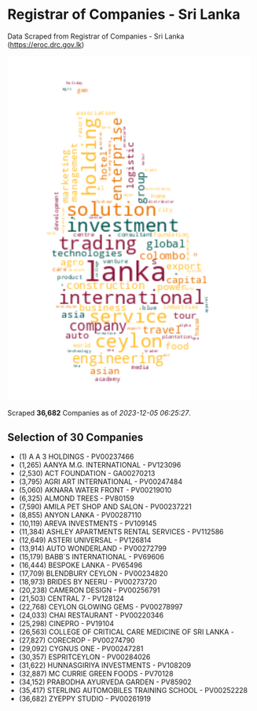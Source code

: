 # Registrar of Companies - Sri Lanka

Data Scraped from Registrar of Companies - Sri Lanka (https://eroc.drc.gov.lk)

![word-cloud](data/word_cloud.png)

Scraped **36,682** Companies as of *2023-12-05 06:25:27*.


## Selection of 30 Companies

* (1) A A 3 HOLDINGS - PV00237466
* (1,265) AANYA M.G. INTERNATIONAL - PV123096
* (2,530) ACT FOUNDATION - GA00270213
* (3,795) AGRI ART INTERNATIONAL - PV00247484
* (5,060) AKNARA WATER FRONT - PV00219010
* (6,325) ALMOND TREES - PV80159
* (7,590) AMILA PET SHOP AND SALON - PV00237221
* (8,855) ANYON LANKA - PV00287110
* (10,119) AREVA INVESTMENTS - PV109145
* (11,384) ASHLEY APARTMENTS RENTAL SERVICES - PV112586
* (12,649) ASTERI UNIVERSAL - PV126814
* (13,914) AUTO WONDERLAND - PV00272799
* (15,179) BABB`S INTERNATIONAL - PV69606
* (16,444) BESPOKE LANKA - PV65496
* (17,709) BLENDBURY CEYLON - PV00234820
* (18,973) BRIDES BY NEERU - PV00273720
* (20,238) CAMERON DESIGN - PV00256791
* (21,503) CENTRAL 7 - PV128124
* (22,768) CEYLON GLOWING GEMS - PV00278997
* (24,033) CHAI RESTAURANT - PV00220346
* (25,298) CINEPRO - PV19104
* (26,563) COLLEGE OF CRITICAL CARE MEDICINE OF SRI LANKA - 
* (27,827) CORECROP - PV00274790
* (29,092) CYGNUS ONE - PV00247281
* (30,357) ESPRITCEYLON - PV00284026
* (31,622) HUNNASGIRIYA INVESTMENTS - PV108209
* (32,887) MC CURRIE GREEN FOODS - PV70128
* (34,152) PRABODHA AYURVEDA GARDEN - PV85902
* (35,417) STERLING AUTOMOBILES TRAINING SCHOOL - PV00252228
* (36,682) ZYEPPY STUDIO - PV00261919